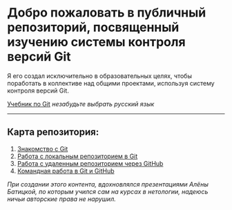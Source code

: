# Добро пожаловать в публичный репозиторий, посвященный изучению системы контроля версий **Git**

Я его создал исключительно в образовательных целях, чтобы поработать в коллективе над общими проектами, используя систему контроля версий Git.

[Учебник по Git](https://git-scm.com/book/ru/v2)
_незабудьте выбрать русский язык_
_______

## Карта репозитория:

1. [Знакомство с Git](git_intro/README.md)
2. [Работа с локальным репозиторием в Git](git_local/README.md)
3. [Работа с удаленным репозиторием через GitHub](git_remote/README.md)
4. [Командная работа в Git и GitHub](git_team/README.md)

_При создании этого контента, вдохновлялся презентациями Алёны Батицкой, по которым учился сам на курсах в нетологии, надеюсь ничьи авторские права не нарушил._